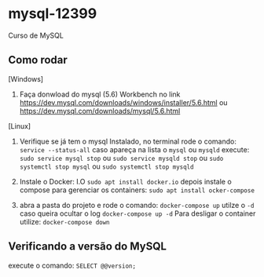 # mysql-12399
Curso de MySQL

## Como rodar
[Windows]
1. Faça donwload do mysql (5.6) Workbench no link
https://dev.mysql.com/downloads/windows/installer/5.6.html
ou
https://dev.mysql.com/downloads/mysql/5.6.html

[Linux]
1. Verifique se já tem o mysql Instalado, no terminal rode o comando:
`service --status-all`
caso apareça na lista o `mysql` ou `mysqld`
execute:
`sudo service mysql stop` ou `sudo service mysqld stop`
ou
`sudo systemctl stop mysql` ou `sudo systemctl stop mysqld`

2. Instale o Docker: I.O
`sudo apt install docker.io`
depois instale o compose para gerenciar os containers:
`sudo apt install ocker-compose`

3. abra a pasta do projeto e rode o comando:
`docker-compose up` utilze o `-d` caso queira ocultar o log
`docker-compose up -d`
Para desligar o container utilize: `docker-compose down`


## Verificando a versão do MySQL
execute o comando: `SELECT @@version;`